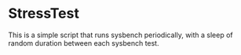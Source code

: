 # StressTest

This is a simple script that runs sysbench periodically, with a sleep of random duration between each sysbench test.
